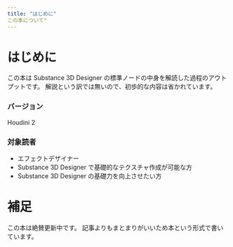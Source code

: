 ```yaml
---
title: "はじめに"
この本について"
---
```

# はじめに
この本は Substance 3D
 Designer の標準ノードの中身を解読した過程のアウトプットです。
解説という訳では無いので、初歩的な内容は省かれています。

### バージョン
Houdini 2

### 対象読者
- エフェクトデザイナー
- Substance 3D Designer で基礎的なテクスチャ作成が可能な方
- Substance 3D Designer の基礎力を向上させたい方

# 補足
この本は絶賛更新中です。
記事よりもまとまりがいいため本という形式で書いています。